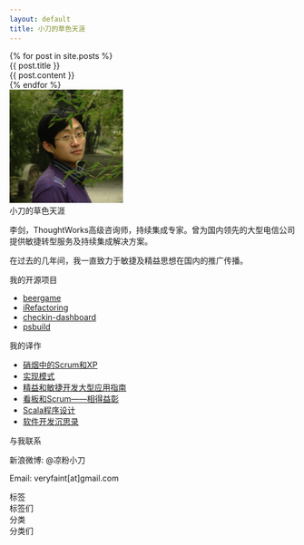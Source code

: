 ```yaml
---
layout: default
title: 小刀的草色天涯
---
```


<div id="posts">
	{% for post in site.posts %}
		<div class="post">
			<div class="title">{{ post.title }}</div>
			<div class="content">{{ post.content }}</div>
		</div>
	{% endfor %}
</div>

<div id="sidebar">
	<div class="sidebar-fragment" id="aboutme">
		<img src="assets/images/avatar.png" alt="" class="circle" weight="200" height="200">
		<div class="title">小刀的草色天涯</div>
		<div class="description">
			<p>李剑，ThoughtWorks高级咨询师，持续集成专家。曾为国内领先的大型电信公司提供敏捷转型服务及持续集成解决方案。</p>
			<p>在过去的几年间，我一直致力于敏捷及精益思想在国内的推广传播。</p>
		</div>
	</div>	
	<div class="sidebar-fragment">
		<div class="title">我的开源项目</div>
		<div class="description">
			<ul>
				<li><a href="https://github.com/gigix/beergame">beergame</a></li>
				<li><a href="https://github.com/xiaodao/iRefactoring">iRefactoring</a></li>
				<li><a href="http://code.google.com/p/jenkins-dashboard">checkin-dashboard</a></li>
				<li><a href="https://github.com/xiaodao/psbuild">psbuild</a></li>
			</ul>
		</div>
	</div>
	<div class="sidebar-fragment">
		<div class="title">我的译作</div>
		<div class="description">
			<ul>
				<li><a href="http://book.douban.com/subject/3390446/">硝烟中的Scrum和XP</a></li>
				<li><a href="http://book.douban.com/subject/3324516/">实现模式</a></li>
				<li><a href="http://book.douban.com/subject/4170079/">精益和敏捷开发大型应用指南</a></li>
				<li><a href="http://www.infoq.com/cn/minibooks/kanban-scrum-minibook-cn">看板和Scrum——相得益彰</a></li>
				<li><a href="http://book.douban.com/subject/4909629/">Scala程序设计</a></li>
				<li><a href="http://book.douban.com/subject/4031959/">软件开发沉思录</a></li>
			</ul>
		</div>
	</div>
	<div class="sidebar-fragment">
		<div class="title">与我联系</div>
		<div class="description">
			<p>新浪微博: @凉粉小刀</p>
			<p>Email: veryfaint[at]gmail.com</p>
		</div>
	</div>
	<div class="sidebar-fragment">
		<div class="title">标签</div>
		<div class="description">标签们</div>
	</div>
	<div class="sidebar-fragment">
		<div class="title">分类</div>
		<div class="description">分类们</div>
	</div>
</div>


